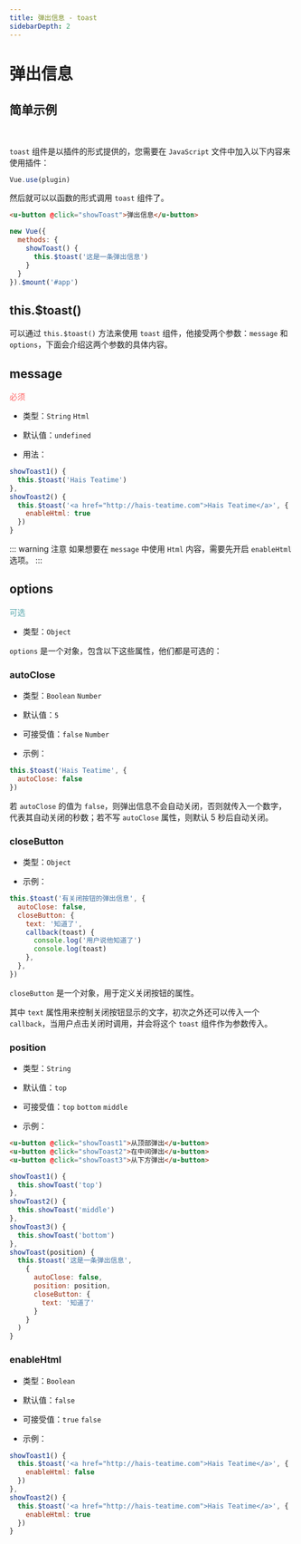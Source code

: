 ```yaml
---
title: 弹出信息 - toast
sidebarDepth: 2
---
```


# 弹出信息

## 简单示例

<br>

<ClientOnly>
<toast-demo-1></toast-demo-1>
</ClientOnly>

`toast` 组件是以插件的形式提供的，您需要在 `JavaScript` 文件中加入以下内容来使用插件：

```js
Vue.use(plugin)
```

然后就可以以函数的形式调用 `toast` 组件了。

```html
<u-button @click="showToast">弹出信息</u-button>
```

```js
new Vue({
  methods: {
    showToast() {
      this.$toast('这是一条弹出信息')
    }
  }
}).$mount('#app')
```

## this.$toast()

可以通过 `this.$toast()` 方法来使用 `toast` 组件，他接受两个参数：`message` 和 `options`，下面会介绍这两个参数的具体内容。

## message
<font color=#ff6464>必须</font>

- 类型：`String` `Html`

- 默认值：`undefined`

- 用法：

<ClientOnly>
<toast-demo-2></toast-demo-2>
</ClientOnly>

```js
showToast1() {
  this.$toast('Hais Teatime')
},
showToast2() {
  this.$toast('<a href="http://hais-teatime.com">Hais Teatime</a>', {
    enableHtml: true
  })
}
```

::: warning 注意
如果想要在 `message` 中使用 `Html` 内容，需要先开启 `enableHtml` 选项。
:::

## options
<font color=#56a7ac>可选</font>

- 类型：`Object`

`options` 是一个对象，包含以下这些属性，他们都是可选的：

### autoClose

- 类型：`Boolean` `Number`

- 默认值：`5`

- 可接受值：`false` `Number`

- 示例：

```js
this.$toast('Hais Teatime', {
  autoClose: false
})
```

若 `autoClose` 的值为 `false`，则弹出信息不会自动关闭，否则就传入一个数字，代表其自动关闭的秒数；若不写 `autoClose` 属性，则默认 5 秒后自动关闭。

### closeButton

- 类型：`Object`

<ClientOnly>
<toast-demo-3></toast-demo-3>
</ClientOnly>

- 示例：

```js
this.$toast('有关闭按钮的弹出信息', {
  autoClose: false,
  closeButton: {
    text: '知道了',
    callback(toast) {
      console.log('用户说他知道了')
      console.log(toast)
    },
  },
})
```

`closeButton` 是一个对象，用于定义关闭按钮的属性。

其中 `text` 属性用来控制关闭按钮显示的文字，初次之外还可以传入一个 `callback`，当用户点击关闭时调用，并会将这个 `toast` 组件作为参数传入。

### position

- 类型：`String`

- 默认值：`top`

- 可接受值：`top` `bottom` `middle`

- 示例：

<ClientOnly>
<toast-demo-4></toast-demo-4>
</ClientOnly>

```html
<u-button @click="showToast1">从顶部弹出</u-button>
<u-button @click="showToast2">在中间弹出</u-button>
<u-button @click="showToast3">从下方弹出</u-button>
```

```js
showToast1() {
  this.showToast('top')
},
showToast2() {
  this.showToast('middle')
},
showToast3() {
  this.showToast('bottom')
},
showToast(position) {
  this.$toast('这是一条弹出信息',
    {
      autoClose: false,
      position: position,
      closeButton: {
        text: '知道了'
      }
    }
  )
}
```

### enableHtml

- 类型：`Boolean`

- 默认值：`false`

- 可接受值：`true` `false`

- 示例：

<ClientOnly>
<toast-demo-5></toast-demo-5>
</ClientOnly>

```js
showToast1() {
  this.$toast('<a href="http://hais-teatime.com">Hais Teatime</a>', {
    enableHtml: false
  })
},
showToast2() {
  this.$toast('<a href="http://hais-teatime.com">Hais Teatime</a>', {
    enableHtml: true
  })
}
```